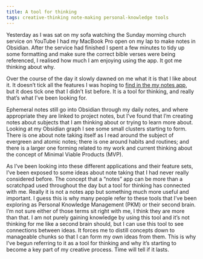 ```yaml
---
title: A tool for thinking
tags: creative-thinking note-making personal-knowledge tools
---
```


Yesterday as I was sat on my sofa watching the Sunday morning church service on YouTube I had my MacBook Pro open on my lap to make notes in Obsidian. After the service had finished I spent a few minutes to tidy up some formatting and make sure the correct bible verses were being referenced, I realised how much I am enjoying using the app. It got me thinking about why.

Over the course of the day it slowly dawned on me what it is that I like about it. It doesn’t tick all the features I was hoping to [find in the my notes app](https://philbowell.com/2021/searching-for-the-perfect-notes-app/), but it does tick one that I didn’t list before. It is a tool for thinking, and really that’s what I’ve been looking for.

Ephemeral notes still go into Obsidian through my daily notes, and where appropriate they are linked to project notes, but I’ve found that I’m creating notes about subjects that I am thinking about or trying to learn more about. Looking at my Obsidian graph I see some small clusters starting to form. There is one about note taking itself as I read around the subject of evergreen and atomic notes; there is one around habits and routines; and there is a larger one forming related to my work and current thinking about the concept of Minimal Viable Products (MVP).

As I’ve been looking into these different applications and their feature sets, I’ve been exposed to some ideas about note taking that I had never really considered before. The concept that a “notes” app can be more than a scratchpad used throughout the day but a tool for thinking has connected with me. Really it is not a notes app but something much more useful and important. I guess this is why many people refer to these tools that I’ve been exploring as Personal Knowledge Management (PKM) or their second brain. I’m not sure either of those terms sit right with me, I think they are more than that. I am not purely gaining knowledge by using this tool and it’s not thinking for me like a second brain should, but I can use this tool to see connections between ideas. It forces me to distill concepts down to manageable chunks so that I can form my own ideas from them. This is why I’ve begun referring to it as a tool for thinking and why it’s starting to become a key part of my creative process. Time will tell if it lasts.
